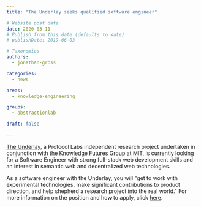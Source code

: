```yaml
---
title: "The Underlay seeks qualified software engineer"

# Website post date
date: 2020-03-11
# Publish from this date (defaults to date)
# publishDate: 2019-06-03

# Taxonomies
authors:
  - jonathan-gross

categories:
  - news

areas:
  - knowledge-engineering

groups:
  - abstractionlab

draft: false

---
```

[The Underlay](https://underlay.mit.edu/), a Protocol Labs independent research project undertaken in conjunction with [the Knowledge Futures Group](http://kfg.mit.edu/) at MIT, is currently looking for a Software Engineer with strong full-stack web development skills and an interest in semantic web and decentralized web technologies.

As a software engineer with the Underlay, you will "get to work with experimental technologies, make significant contributions to product direction, and help shepherd a research project into the real world." For more information on the position and how to apply, click [here](https://notes.knowledgefutures.org/pub/si1okbw9).  
